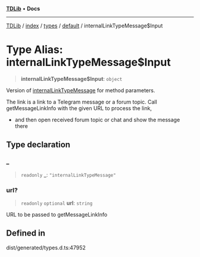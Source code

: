 [**TDLib**](../../../../../../README.md) • **Docs**

***

[TDLib](../../../../../../modules.md) / [index](../../../../../README.md) / [types](../../../README.md) / [default](../README.md) / internalLinkTypeMessage$Input

# Type Alias: internalLinkTypeMessage$Input

> **internalLinkTypeMessage$Input**: `object`

Version of [internalLinkTypeMessage](internalLinkTypeMessage.md) for method parameters.

The link is a link to a Telegram message or a forum topic. Call getMessageLinkInfo with the given URL to process the link,

- and then open received forum topic or chat and show the message there

## Type declaration

### \_

> `readonly` **\_**: `"internalLinkTypeMessage"`

### url?

> `readonly` `optional` **url**: `string`

URL to be passed to getMessageLinkInfo

## Defined in

dist/generated/types.d.ts:47952
